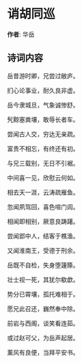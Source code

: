 # 诮胡同巡

**作者**: 华岳

## 诗词内容

岳昔游时卿，兄尝过敝庐。

扪心论事业，耐久良非虚。

岳今隶城旦，气象诚惨舒。

髠黥塞粪壤，敢辱长者车。

尝闻古人交，穷达无亲疏。

富贵不相忘，有终还有初。

与兄三载别，无日不引裾。

中间喜一见，欣慰云何如。

相去天一涯，云涛疏雁鱼。

忽闻夙驾回，喜色喧门闾。

相闻即相别，厥意良踌躇。

尝闻郢中人，结客于樵渔。

又闻淮南王，受德于刑余。

岳既不自检，失身堕籧篨。

壮士视一死，其犹尔欷歔。

势分已霄壤，孤托难相于。

愿兄此召还，巍然奉中除。

前岩与西阁，谈笑看连茹。

或过赵可父，为岳声起居。

薰风有良便，当拜平安书。

